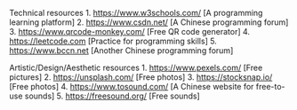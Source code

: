 Technical resources
    1. https://www.w3schools.com/ [A programming learning platform]
    2. https://www.csdn.net/  [A Chinese programming forum]
    3. https://www.qrcode-monkey.com/ [Free QR code generator]
    4. https://leetcode.com [Practice for programming skills]
    5. https://www.bccn.net [Another Chinese programming forum]

Artistic/Design/Aesthetic resources
    1. https://www.pexels.com/ [Free pictures]
    2. https://unsplash.com/ [Free photos]
    3. https://stocksnap.io/ [Free photos]
    4. https://www.tosound.com/ [A Chinese website for free-to-use sounds]
    5. https://freesound.org/ [Free sounds]
